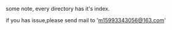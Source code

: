 some note, every directory has it's index.

if you has issue,please send mail to 'm15993343056@163.com'
